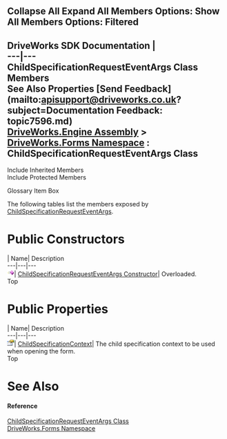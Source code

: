 Collapse All Expand All Members Options: Show All  Members Options: Filtered   
---  
DriveWorks SDK Documentation  |   
---|---  
ChildSpecificationRequestEventArgs Class Members   
See Also Properties [Send Feedback](mailto:apisupport@driveworks.co.uk?subject=Documentation Feedback: topic7596.md)  
[DriveWorks.Engine Assembly](topic2156.md) > [DriveWorks.Forms Namespace](topic7266.md) : ChildSpecificationRequestEventArgs Class  
---  
  
Include Inherited Members    
Include Protected Members  


Glossary Item Box

The following tables list the members exposed by [ChildSpecificationRequestEventArgs](topic7596.md).

# Public Constructors

| Name| Description  
---|---|---  
![Public Constructor](dotnetimages/publicConstructor.gif)| [ChildSpecificationRequestEventArgs Constructor](topic7602.md)| Overloaded.   
Top

# Public Properties

| Name| Description  
---|---|---  
![Public Property](dotnetimages/publicProperty.gif)| [ChildSpecificationContext](topic7605.md)| The child specification context to be used when opening the form.   
Top

# See Also

#### Reference

[ChildSpecificationRequestEventArgs Class](topic7596.md)   
[DriveWorks.Forms Namespace](topic7266.md)


